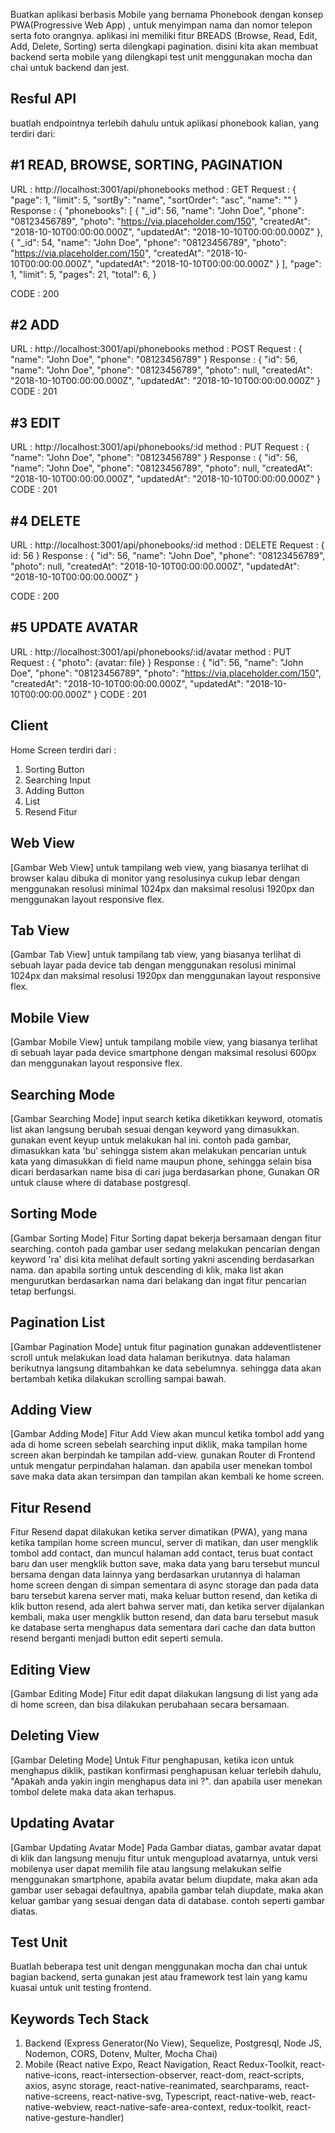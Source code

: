 Buatkan aplikasi berbasis Mobile yang bernama Phonebook dengan konsep PWA(Progressive Web App) , untuk menyimpan nama dan nomor telepon serta foto orangnya. aplikasi ini memiliki fitur BREADS (Browse, Read, Edit, Add, Delete,
Sorting) serta dilengkapi pagination. disini kita akan membuat backend serta mobile yang dilengkapi test unit menggunakan mocha dan chai untuk backend dan jest.

Resful API
-------------
buatlah endpointnya terlebih dahulu untuk aplikasi phonebook kalian, yang terdiri dari:

#1 READ, BROWSE, SORTING, PAGINATION
-------------
URL : http://localhost:3001/api/phonebooks
method : GET
Request : {
    "page": 1,
    "limit": 5,
    "sortBy": "name",
    "sortOrder": "asc",
    "name": ""
}
Response : {
    "phonebooks": [
        {
            "_id": 56,
            "name": "John Doe",
            "phone": "08123456789",
            "photo": "https://via.placeholder.com/150",
            "createdAt": "2018-10-10T00:00:00.000Z",
            "updatedAt": "2018-10-10T00:00:00.000Z"
        },
        {
            "_id": 54,
            "name": "John Doe",
            "phone": "08123456789",
            "photo": "https://via.placeholder.com/150",
            "createdAt": "2018-10-10T00:00:00.000Z",
            "updatedAt": "2018-10-10T00:00:00.000Z"
        }
    ],
    "page": 1,
    "limit": 5,
    "pages": 21,
    "total": 6,
}

CODE : 200

#2 ADD
-------------
URL : http://localhost:3001/api/phonebooks
method : POST
Request : {
    "name": "John Doe",
    "phone": "08123456789"
}
Response : {
    "id": 56,
    "name": "John Doe",
    "phone": "08123456789",
    "photo": null,
    "createdAt": "2018-10-10T00:00:00.000Z",
    "updatedAt": "2018-10-10T00:00:00.000Z"
}
CODE : 201

#3 EDIT
-------------
URL : http://localhost:3001/api/phonebooks/:id
method : PUT
Request : {
    "name": "John Doe",
    "phone": "08123456789"
}
Response : {
    "id": 56,
    "name": "John Doe",
    "phone": "08123456789",
    "photo": null,
    "createdAt": "2018-10-10T00:00:00.000Z",
    "updatedAt": "2018-10-10T00:00:00.000Z"
}
CODE : 201

#4 DELETE
-------------
URL : http://localhost:3001/api/phonebooks/:id
method : DELETE
Request : {
    id: 56
}
Response : {
    "id": 56,
    "name": "John Doe",
    "phone": "08123456789",
    "photo": null,
    "createdAt": "2018-10-10T00:00:00.000Z",
    "updatedAt": "2018-10-10T00:00:00.000Z"
}

CODE : 200

#5 UPDATE AVATAR
-------------
URL : http://localhost:3001/api/phonebooks/:id/avatar
method : PUT
Request : {
    "photo": {avatar: file}
}
Response : {
    "id": 56,
    "name": "John Doe",
    "phone": "08123456789",
    "photo": "https://via.placeholder.com/150",
    "createdAt": "2018-10-10T00:00:00.000Z",
    "updatedAt": "2018-10-10T00:00:00.000Z"
}
CODE : 201

Client
-------------

Home Screen
terdiri dari :
1. Sorting Button
2. Searching Input
3. Adding Button
4. List
5. Resend Fitur

Web View
-------------
[Gambar Web View]
untuk tampilang web view, yang biasanya terlihat di browser kalau dibuka di monitor yang resolusinya cukup lebar dengan menggunakan resolusi minimal 1024px dan maksimal resolusi 1920px dan menggunakan layout responsive flex.

Tab View
-------------
[Gambar Tab View]
untuk tampilang tab view, yang biasanya terlihat di sebuah layar pada device tab dengan menggunakan resolusi minimal 1024px dan maksimal resolusi 1920px dan menggunakan layout responsive flex.

Mobile View
-------------
[Gambar Mobile View]
untuk tampilang mobile view, yang biasanya terlihat di sebuah layar pada device smartphone dengan maksimal resolusi 600px dan menggunakan layout responsive flex.

Searching Mode  
-------------
[Gambar Searching Mode]
input search ketika diketikkan keyword, otomatis list akan langsung berubah sesuai dengan keyword yang dimasukkan. gunakan event keyup untuk melakukan hal ini. contoh pada gambar, dimasukkan kata 'bu' sehingga sistem akan melakukan pencarian untuk kata yang dimasukkan di field name maupun phone, sehingga selain bisa dicari berdasarkan name bisa di cari juga berdasarkan phone, Gunakan OR untuk clause where di database postgresql.

Sorting Mode
-------------
[Gambar Sorting Mode]
Fitur Sorting dapat bekerja bersamaan dengan fitur searching. contoh pada gambar user sedang melakukan pencarian dengan keyword 'ra' disi kita melihat default sorting yakni ascending berdasarkan nama. dan apabila sorting untuk descending di klik, maka list akan mengurutkan berdasarkan nama dari belakang dan ingat fitur pencarian tetap berfungsi.

Pagination List
-------------
[Gambar Pagination Mode]
untuk fitur pagination gunakan addeventlistener scroll untuk melakukan load data halaman berikutnya. data halaman berikutnya langsung ditambahkan ke data sebelumnya. sehingga data akan bertambah ketika dilakukan scrolling sampai bawah.

Adding View
-------------
[Gambar Adding Mode]
Fitur Add View akan muncul ketika tombol add yang ada di home screen sebelah searching input diklik, maka tampilan home screen akan berpindah ke tampilan add-view. gunakan Router di Frontend untuk mengatur perpindahan halaman. dan apabila user menekan tombol save maka data akan tersimpan dan tampilan akan kembali ke home screen.

Fitur Resend
-------------
Fitur Resend dapat dilakukan ketika server dimatikan (PWA), yang mana ketika tampilan home screen muncul, server di matikan, dan user mengklik tombol add contact, dan muncul halaman add contact, terus buat contact baru dan user mengklik button save, maka data yang baru tersebut muncul bersama dengan data lainnya yang berdasarkan urutannya di halaman home screen dengan di simpan sementara di async storage dan pada data baru tersebut karena server mati, maka keluar button resend, dan ketika di klik button resend, ada alert bahwa server mati, dan ketika server dijalankan kembali, maka user mengklik button resend, dan data baru tersebut masuk ke database serta menghapus data sementara dari cache dan data button resend berganti menjadi button edit seperti semula.

Editing View
-------------
[Gambar Editing Mode]
Fitur edit dapat dilakukan langsung di list yang ada di home screen, dan bisa dilakukan perubahaan secara bersamaan.

Deleting View
-------------
[Gambar Deleting Mode]
Untuk Fitur penghapusan, ketika icon untuk menghapus diklik, pastikan konfirmasi penghapusan keluar terlebih dahulu, "Apakah anda yakin ingin menghapus data ini ?". dan apabila user menekan tombol delete maka data akan terhapus.

Updating Avatar
-------------
[Gambar Updating Avatar Mode]
Pada Gambar diatas, gambar avatar dapat di klik dan langsung menuju fitur untuk mengupload avatarnya, untuk versi mobilenya user dapat memilih file atau langsung melakukan selfie menggunakan smartphone, apabila avatar belum diupdate, maka akan ada gambar user sebagai defaultnya, apabila gambar telah diupdate, maka akan keluar gambar yang sesuai dengan data di database. contoh seperti gambar diatas.

Test Unit
-------------
Buatlah beberapa test unit dengan menggunakan mocha dan chai untuk bagian backend, serta gunakan jest atau framework test lain yang kamu kuasai untuk unit testing frontend.

Keywords Tech Stack
-------------
1. Backend (Express Generator(No View), Sequelize, Postgresql, Node JS, Nodemon, CORS, Dotenv, Multer, Mocha Chai)
2. Mobile (React native Expo, React Navigation, React Redux-Toolkit, react-native-icons, react-intersection-observer, react-dom, react-scripts, axios, async storage, react-native-reanimated, searchparams, react-native-screens, react-native-svg, Typescript, react-native-web, react-native-webview, react-native-safe-area-context, redux-toolkit, react-native-gesture-handler)